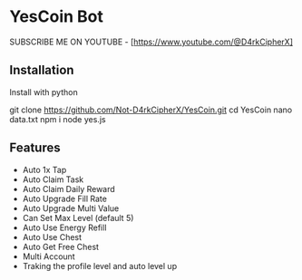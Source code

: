 ﻿# YesCoin Bot 

SUBSCRIBE ME ON YOUTUBE - [https://www.youtube.com/@D4rkCipherX]

## Installation

Install with python

git clone https://github.com/Not-D4rkCipherX/YesCoin.git
cd YesCoin
nano data.txt
npm i
node yes.js

## Features

- Auto 1x Tap
- Auto Claim Task
- Auto Claim Daily Reward
- Auto Upgrade Fill Rate
- Auto Upgrade Multi Value
- Can Set Max Level (default 5)
- Auto Use Energy Refill
- Auto Use Chest
- Auto Get Free Chest
- Multi Account
- Traking the profile level and auto level up
